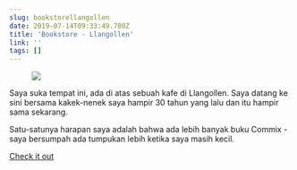 ```yaml
---
slug: bookstorellangollen
date: 2019-07-14T09:33:49.780Z
title: 'Bookstore - Llangollen'
link: ''
tags: []
---
```

<figure><img src="/images/2019-07-14-bookstorellangollen-0.jpeg"></figure>

Saya suka tempat ini, ada di atas sebuah kafe di Llangollen. Saya datang ke sini bersama kakek-nenek saya hampir 30 tahun yang lalu dan itu hampir sama sekarang.

Satu-satunya harapan saya adalah bahwa ada lebih banyak buku Commix - saya bersumpah ada tumpukan lebih ketika saya masih kecil.

[Check it out](http://booksllangollen.co.uk/)

